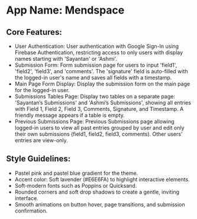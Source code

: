 # **App Name**: Mendspace

## Core Features:

- User Authentication: User authentication with Google Sign-In using Firebase Authentication, restricting access to only users with display names starting with 'Sayantan' or 'Ashmi'.
- Submission Form: Form submission page for users to input 'field1', 'field2', 'field3', and 'comments'. The 'signature' field is auto-filled with the logged-in user's name and saves all fields with a timestamp.
- Main Page Form Display: Display the submission form on the main page for the logged-in user.
- Submissions Tables Page: Display two tables on a separate page: 'Sayantan’s Submissions' and 'Ashmi’s Submissions', showing all entries with Field 1, Field 2, Field 3, Comments, Signature, and Timestamp. A friendly message appears if a table is empty.
- Previous Submissions Page: Previous Submissions page allowing logged-in users to view all past entries grouped by user and edit only their own submissions (field1, field2, field3, comments). Other users’ entries are view-only.

## Style Guidelines:

- Pastel pink and pastel blue gradient for the theme.
- Accent color: Soft lavender (#E6E6FA) to highlight interactive elements.
- Soft-modern fonts such as Poppins or Quicksand.
- Rounded corners and soft drop shadows to create a gentle, inviting interface.
- Smooth animations on button hover, page transitions, and submission confirmation.